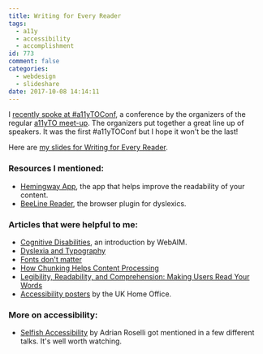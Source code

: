 ```yaml
---
title: Writing for Every Reader
tags:
  - a11y
  - accessibility
  - accomplishment
id: 773
comment: false
categories:
  - webdesign
  - slideshare
date: 2017-10-08 14:14:11
---
```


I [recently spoke at #a11yTOConf](http://conf.a11yto.com/talks#writingForEveryReader), a conference by the organizers of the regular [a11yTO meet-up](https://www.meetup.com/a11yTO/). The organizers put together a great line up of speakers. It was the first #a11yTOConf but I hope it won't be the last!

Here are [my slides for Writing for Every Reader](https://www.slideshare.net/stephaniehobson/writing-for-every-reader/).

### Resources I mentioned:

* [Hemingway App](http://www.hemingwayapp.com/), the app that helps improve the readability of your content.
* [BeeLine Reader](http://beelinereader.com/), the browser plugin for dyslexics.

### Articles that were helpful to me:

* [Cognitive Disabilities](http://webaim.org/articles/cognitive/), an introduction by WebAIM.
* [Dyslexia and Typography](http://csskarma.com/blog/dyslexia-typography)
* [Fonts don't matter](https://axesslab.com/fonts-dont-matter/)
* [How Chunking Helps Content Processing](https://www.nngroup.com/articles/chunking/)
* [Legibility, Readability, and Comprehension: Making Users Read Your Words](https://www.nngroup.com/articles/legibility-readability-comprehension/)
* [Accessibility posters](https://github.com/UKHomeOffice/posters) by the UK Home Office.

### More on accessibility:

* [Selfish Accessibility](http://adrianroselli.com/2017/06/slides-from-wordcamp-europe.html) by Adrian Roselli got mentioned in a few different talks. It's well worth watching.